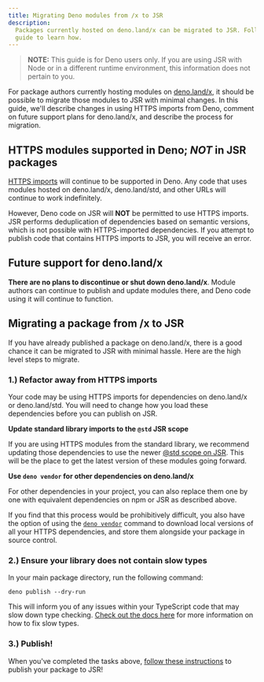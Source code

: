 ```yaml
---
title: Migrating Deno modules from /x to JSR
description:
  Packages currently hosted on deno.land/x can be migrated to JSR. Follow this
  guide to learn how.
---
```


> **NOTE:** This guide is for Deno users only. If you are using JSR with Node or
> in a different runtime environment, this information does not pertain to you.

For package authors currently hosting modules on
[deno.land/x](https://deno.land/x), it should be possible to migrate those
modules to JSR with minimal changes. In this guide, we'll describe changes in
using HTTPS imports from Deno, comment on future support plans for deno.land/x,
and describe the process for migration.

## HTTPS modules supported in Deno; _NOT_ in JSR packages

[HTTPS imports](https://docs.deno.com/runtime/manual/basics/modules) will
continue to be supported in Deno. Any code that uses modules hosted on
deno.land/x, deno.land/std, and other URLs will continue to work indefinitely.

However, Deno code on JSR will **NOT** be permitted to use HTTPS imports. JSR
performs deduplication of dependencies based on semantic versions, which is not
possible with HTTPS-imported dependencies. If you attempt to publish code that
contains HTTPS imports to JSR, you will receive an error.

## Future support for deno.land/x

**There are no plans to discontinue or shut down deno.land/x**. Module authors
can continue to publish and update modules there, and Deno code using it will
continue to function.

## Migrating a package from /x to JSR

If you have already published a package on deno.land/x, there is a good chance
it can be migrated to JSR with minimal hassle. Here are the high level steps to
migrate.

### 1.) Refactor away from HTTPS imports

Your code may be using HTTPS imports for dependencies on deno.land/x or
deno.land/std. You will need to change how you load these dependencies before
you can publish on JSR.

**Update standard library imports to the `@std` JSR scope**

If you are using HTTPS modules from the standard library, we recommend updating
those dependencies to use the newer [@std scope on JSR](https://jsr.io/@std).
This will be the place to get the latest version of these modules going forward.

**Use `deno vendor` for other dependencies on deno.land/x**

For other dependencies in your project, you can also replace them one by one
with equivalent dependencies on npm or JSR as described above.

If you find that this process would be prohibitively difficult, you also have
the option of using the
[`deno vendor`](https://docs.deno.com/runtime/manual/tools/vendor) command to
download local versions of all your HTTPS dependencies, and store them alongside
your package in source control.

### 2.) Ensure your library does not contain slow types

In your main package directory, run the following command:

```
deno publish --dry-run
```

This will inform you of any issues within your TypeScript code that may slow
down type checking. [Check out the docs here](/docs/about-slow-types) for more
information on how to fix slow types.

### 3.) Publish!

When you've completed the tasks above,
[follow these instructions](/docs/publishing-packages) to publish your package
to JSR!
